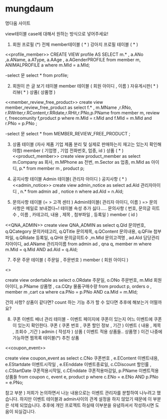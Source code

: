# mungdaum
멍다움 사이트

view테이블 case에 대해서 원하는 방식으로 넣어주세요!
1) 회원 프로필                 (*) 전체
member테이블 ( * )
강아지 프로필 테이블 ( * ) 

<<profile_member>>
CREATE VIEW profile AS
SELECT m.* , a.ANo ,a.AName, a.AType, a.AAge , a.AGenderPROFILE 
from member m, ANIMALPROFILE a
where m.MId = a.MId;

-select 문 
select * from profile;

2) 회원이 쓴 글 보기 테이블
member 테이블 ( 회원 아이디 , 이름 )
자유게시판( * )
리뷰( * )
상품( 상품명 )

<<member_review_free_product>>
create view member_review_free_product as
select f.* , m.MName ,r.RNo, r.RWriter,r.RContent,r.RRdate,r.RHit,r.PNo,p.PName
from member m, review r, freecomunity f,product p
where m.MId = r.MId and f.MId = m.MId
and r.PNo = p.PNo ;

-select 문 
select * from MEMBER_REVIEW_FREE_PRODUCT ;

3) 상품 테이블 (자사 제품 기업 제품 분리 및 실제로 판매하는지 재고는 있는지 확인해야함)
member ( 기업명 , 기업 전화번호, 업종, id )
상품 ( * )
<<product_member>>
create view product_member as
select m.Company as 회사, m.MPhone as 전번, m.Sector as 업종, m.MId as 아이디, p.*
from member m , product p;

4) 공지사항 테이블
Admin 테이블( 관리자 아이디 )
공지사항 ( * )
<<admin_notice>>
create view admin_notice as
select ad.AId 관리자아이디 , n.*
from admin ad , notice n
where ad.AId = n.AId;

5) 문의사항 테이블 (= > 고객 센터 ) 
Admin테이블( 관리자 아이디, 이름 ) => 문의 사항은 메일로 보내겠다~! 테이블 속성 추가 싫다.....
문의사항 ( 번호, 문의글 히트수 , 이름 , 카테고리, 내용 , 제목 , 첨부파일 , 등록일 )
member ( id )

 <<QNA_ADMIN>>
create  view QNA_ADMIN as
select q.QId 문의번호, q.QCategory 문의카테고리, q.QTitle 문의제목, q.QContent  문의내용,
q.QFile 첨부파일, q.QRdate 등록일, q.QHit 문의글히트수 ,m.MId 문의고객명 , ad.AId 담당관리자아이디, ad.AName 관리자이름
from admin ad , qna q, member m
where m.MId = q.MId
AND ad.AId = q.AId;

7) 주문
주문 테이블 ( 주문일 , 주문번호 )
member ( 회원 아이디 )

<<ordertable>>

create view ordertable as
select o.ORdate 주문일, o.ONo 주문번호, m.MId 회원아이디, p.PName 상품명 , ca.CQty 물품구매수량
from product p, orders o , member m ,cart ca
where ca.PNo = p.PNo AND ca.MId = m.MId;

건의 사항? 상품이 같다면? count 하는 기능 추가 할 수 있다면 추후에 해보는거 어떨까요?

8) 쿠폰 이벤트 배너 관리 테이블 - 이벤트 페이지에 쿠폰이 있는지 어느 이벤트에 쿠폰이 있는지 확인한다.
쿠폰 ( 쿠폰 번호 , 쿠폰 할인 정보 , 기간 )
이벤트 ( 내용 , 제목 , 조회수 ,기간 )
admin ( 작성자 )
상품 ( 이벤트 적용 상품들.. 상품명 )
이건 나중에 가능하면 
찜목록 테이블(*)
추천 상품

<<coupon_event>>

create view coupon_event as
select c.CNo 쿠폰번호 , e.EContent 이벤트내용,
e.EStartdate 이벤트시작일 , e.EEnddate 이벤트종료일,
c.CDiscount 할인률 , c.CStartDate 쿠폰적용시작일, c.CEnddate 쿠폰적용마감일,
p.PName 이벤트적용상품들
from coupon c, event e, product p
where c.ENo = e.ENo AND p.PNo = e.PNo;
   
참고 부분 ) 저희가 논의하면서 나눈 내용으로는 이벤트 관리자를 분할하여 나누려고 했습니다.
하지만 이벤트 테이블과 admin사이의 관계 설정을 하지 않았기 때문에 이 부분은 삭제 되었습니다.
추후에 개인 프로젝트 하실때 이부분을 유념하셔서 작성하시면 도움이 되실겁니다.


